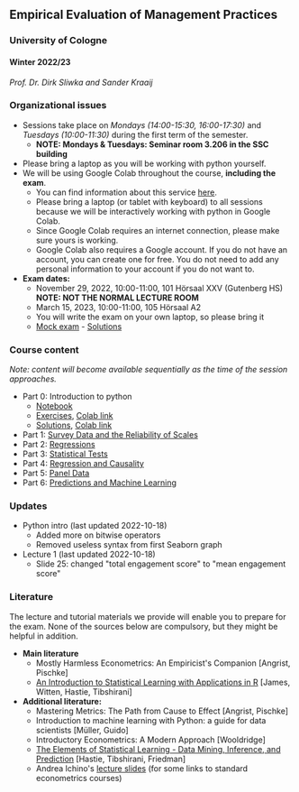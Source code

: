 ## Empirical Evaluation of Management Practices

### University of Cologne

#### Winter 2022/23

_Prof. Dr. Dirk Sliwka and Sander Kraaij_

### Organizational issues

-   Sessions take place on _Mondays (14:00-15:30, 16:00-17:30)_ and _Tuesdays (10:00-11:30)_ during the first term of the semester.
	- **NOTE: Mondays & Tuesdays: Seminar room 3.206 in the SSC building**
-   Please bring a laptop as you will be working with python yourself.
-   We will be using Google Colab throughout the course, **including the exam**.
	-   You can find information about this service [here](https://colab.research.google.com/).
	-   Please bring a laptop (or tablet with keyboard) to all sessions because we will be interactively working with python in Google Colab.
	-   Since Google Colab requires an internet connection, please make sure yours is working.
	-   Google Colab also requires a Google account. If you do not have an account, you can create one for free. You do not need to add any personal information to your account if you do not want to.
-   **Exam dates:**
    -   November 29, 2022, 10:00-11:00, 101 Hörsaal XXV (Gutenberg HS) **NOTE: NOT THE NORMAL LECTURE ROOM**
    -	March 15, 2023, 10:00-11:00, 105 Hörsaal A2
    -	You will write the exam on your own laptop, so please bring it
    -	[Mock exam](./notebooks/WS1920_EEMP_exam_PT1.ipynb) - [Solutions](./notebooks/WS1920_EEMP_exam_PT1_solutions.ipynb)

### Course content

_Note: content will become available sequentially as the time of the session approaches._

-   Part 0: Introduction to python
	- [Notebook](./notebooks/EEMP_python_intro.ipynb)
	- [Exercises](./notebooks/EEMP_quiz.ipynb), [Colab link](https://colab.research.google.com/drive/16UjsEMWy_VZIeEFpxj2xO-PVkmi2kg9-?usp=sharing)
	- [Solutions](./notebooks/EEMP_quiz_answers.ipynb), [Colab link](https://colab.research.google.com/drive/1IB1QiEY5grGPAxpA-MazyRaPZTl1iEnW?usp=sharing)
-   Part 1: [Survey Data and the Reliability of Scales](./slides/Eval2022_1.pdf)
-   Part 2: [Regressions](./slides/Eval2022_2.pdf)
-   Part 3: [Statistical Tests](./slides/Eval2022_3.pdf)
-   Part 4: [Regression and Causality](./slides/Eval2022_4.pdf)
-   Part 5: [Panel Data](./slides/Eval2022_5.pdf)
-   Part 6: [Predictions and Machine Learning](./slides/Eval2022_6.pdf)
    <!-- - [Case study solution](./notebooks/Ex_5.ipynb)
	<!--- [Exercise solutions (regression)](./notebooks/exercises_regression.ipynb)
	- [Exercise solutions (classification)](./notebooks/exercises_classification.ipynb)
	- [Exercise solutions (selection and assessment)](./notebooks/exercises_assessment.ipynb)
	- [Exercise solutions (decision trees and random forests)](./notebooks/exercises_dt_and_rf.ipynb)
	- [Exercise solutions (case study 1)](./notebooks/exercises_case_study_1.ipynb)
	- [Exercise solutions (case study 2)](./notebooks/exercises_case_study_2.ipynb)-->
<!-- -   Part 7: [Using Panel Data](https://github.com/dsliwka/bms/blob/master/slidesPanelData.pdf)-->
<!-- %% -   Part 8: [Statistical Power](https://github.com/dsliwka/bms/blob/master/slidesStatistPower.pdf)-->

<!-- %% **Note:** In case you have troubles loading the respective notebook on Github, try using the [Jupyter Notebook Viewer](https://nbviewer.jupyter.org/) to display the files.-->


### Updates

- Python intro (last updated 2022-10-18)
	- Added more on bitwise operators
	- Removed useless syntax from first Seaborn graph
- Lecture 1 (last updated 2022-10-18)
	- Slide 25: changed "total engagement score" to "mean engagement score"

### Literature
The lecture and tutorial materials we provide will enable you to prepare for the exam. None of the sources below are compulsory, but they might be helpful in addition.
-   **Main literature**
    -   Mostly Harmless Econometrics: An Empiricist's Companion [Angrist, Pischke]
    -   [An Introduction to Statistical Learning with Applications in R](https://www-bcf.usc.edu/~gareth/ISL/) [James, Witten, Hastie, Tibshirani]
-   **Additional literature:**
    -   Mastering Metrics: The Path from Cause to Effect [Angrist, Pischke]
    -   Introduction to machine learning with Python: a guide for data scientists [Müller, Guido]
    -   Introductory Econometrics: A Modern Approach [Wooldridge]
    -   [The Elements of Statistical Learning - Data Mining, Inference, and Prediction](https://web.stanford.edu/~hastie/ElemStatLearn/) [Hastie, Tibshirani, Friedman]
    -   Andrea Ichino's [lecture slides](http://www.andreaichino.it/teaching_material.html) (for some links to standard econometrics courses)
